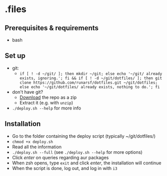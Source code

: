 # .files

## Prerequisites & requirements
- bash

## Set up
- git:
    - ``if [ ! -d ~/git/ ]; then mkdir ~/git; else echo '~/git/ already exists, ignoring.'; fi && if [ ! -d ~/git/dotfiles/ ]; then git clone https://github.com/runarsf/dotfiles.git ~/git/dotfiles; else echo '~/git/dotfiles/ already exists, nothing to do.'; fi``
- don't have git?
    - [Download](https://github.com/runarsf/dotfiles/archive/master.zip) the repo as a zip
    - Extract it (e.g. with `unzip`)
- `./deploy.sh --help` for more info

## Installation
- Go to the folder containing the deploy script (typically ~/git/dotfiles/)
- `chmod +x deploy.sh`
- Read all the information
- `./deploy.sh --full` (see `./deploy.sh --help` for more options)
- Click *enter* on queries regarding aur packages
- When zsh opens, type `exit` and click *enter*, the installation will continue
- When the script is done, log out, and log in with `i3`
